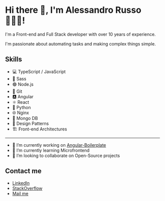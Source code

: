 # Hi there 👋, I'm Alessandro Russo 🧘🏻‍♂️!

I'm a Front-end and Full Stack developer with over 10 years of experience.

I'm passionate about automating tasks and making complex things simple.

## Skills

- 💻 TypeScript / JavaScript
- 🎨 Sass
- 🟢 Node.js
- 🐙 Git
- 🅰️ Angular
- ⚛️ React
- 🐍 Python
- 🌐 Nginx
- 💾 Mongo DB
- 📐 Design Patterns
- 🏗️ Front-end Architectures

---

- 🔭 I’m currently working on [Angular-Boilerplate](https://github.com/Alessandroinfo/angular-boilerplate)
- 🌱 I’m currently learning Microfrontend
- 👯 I’m looking to collaborate on Open-Source projects


## Contact me

- [LinkedIn](https://www.linkedin.com/in/alessandrorusso-in/)
- [StackOverflow](https://stackoverflow.com/users/2893733/alessandro-russo)
- [Mail me](mailto:alessandrorusso.info@gmail.com)

